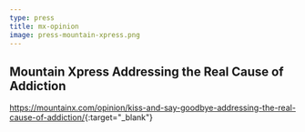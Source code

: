 ```yaml
---
type: press
title: mx-opinion
image: press-mountain-xpress.png
---
```


## Mountain Xpress Addressing the Real Cause of Addiction

<https://mountainx.com/opinion/kiss-and-say-goodbye-addressing-the-real-cause-of-addiction/>{:target="_blank"}
